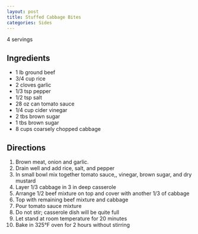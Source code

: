 ```yaml
---
layout: post
title: Stuffed Cabbage Bites
categories: Sides
---
```


4 servings

## Ingredients 

- 1 lb ground beef
- 3/4 cup rice
- 2 cloves garlic
- 1/3 tsp pepper
- 1/2 tsp salt
- 28 oz can tomato sauce
- 1/4 cup cider vinegar
- 2 tbs brown sugar
- 1 tbs brown sugar
- 8 cups coarsely chopped cabbage


## Directions

1. Brown meat, onion and garlic.
2. Drain well and add rice, salt, and pepper
3. In small bowl mix together tomato sauce,, vinegar, brown sugar, and dry mustard
4. Layer 1/3 cabbage in 3 in deep casserole
5. Arrange 1/2 beef mixture on top and cover with another 1/3 of cabbage
6. Top with remaining beef mixture and cabbage
7. Pour tomato sauce mixture
8. Do not stir; casserole dish will be quite full
9. Let stand at room temperature for 20 minutes
10. Bake in 325&deg;F oven for 2 hours without stirring





